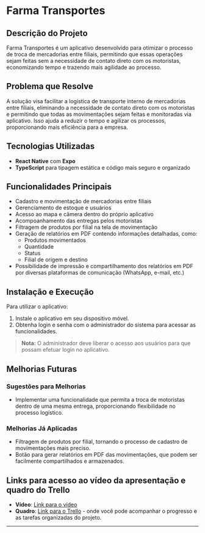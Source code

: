 # Farma Transportes

## Descrição do Projeto
Farma Transportes é um aplicativo desenvolvido para otimizar o processo de troca de mercadorias entre filiais, permitindo que essas operações sejam feitas sem a necessidade de contato direto com os motoristas, economizando tempo e trazendo mais agilidade ao processo.

## Problema que Resolve
A solução visa facilitar a logística de transporte interno de mercadorias entre filiais, eliminando a necessidade de contato direto com os motoristas e permitindo que todas as movimentações sejam feitas e monitoradas via aplicativo. Isso ajuda a reduzir o tempo e agilizar os processos, proporcionando mais eficiência para a empresa.

## Tecnologias Utilizadas
- **React Native** com **Expo**
- **TypeScript** para tipagem estática e código mais seguro e organizado

## Funcionalidades Principais
- Cadastro e movimentação de mercadorias entre filiais
- Gerenciamento de estoque e usuários
- Acesso ao mapa e câmera dentro do próprio aplicativo
- Acompoanhamento das entregas pelos motoristas
- Filtragem de produtos por filial na tela de movimentação
- Geração de relatórios em PDF contendo informações detalhadas, como:
  - Produtos movimentados
  - Quantidade
  - Status
  - Filial de origem e destino
- Possibilidade de impressão e compartilhamento dos relatórios em PDF por diversas plataformas de comunicação (WhatsApp, e-mail, etc.)

## Instalação e Execução
Para utilizar o aplicativo:
1. Instale o aplicativo em seu dispositivo móvel.
2. Obtenha login e senha com o administrador do sistema para acessar as funcionalidades.

> **Nota:** O administrador deve liberar o acesso aos usuários para que possam efetuar login no aplicativo.

## Melhorias Futuras
### Sugestões para Melhorias
- Implementar uma funcionalidade que permita a troca de motoristas dentro de uma mesma entrega, proporcionando flexibilidade no processo logístico.

### Melhorias Já Aplicadas
- Filtragem de produtos por filial, tornando o processo de cadastro de movimentações mais preciso.
- Botão para gerar relatórios em PDF das movimentações, que podem ser facilmente compartilhados e armazenados.

## Links para acesso ao vídeo da apresentação e quadro do Trello
- **Vídeo**: [Link para o vídeo](https://drive.google.com/file/d/1GiC--Kt-EZtUVGl6o52ukoQVFfbARI7T/view?usp=sharing)
- **Quadro**: [Link para o Trello](https://trello.com/b/nFrGU2IR/projeto-final-m01) - onde você pode acompanhar o progresso e as tarefas organizadas do projeto.

---

